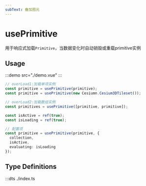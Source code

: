 ```yaml
---
subText: 叠加图元
---
```


# usePrimitive

用于响应式加载`Primitive`，当数据变化时自动销毁或重载primitive实例

## Usage

:::demo src="./demo.vue"
:::

```ts
// overLoad1:加载单项实例
const primitive = usePrimitive(primitive);
const primitive = usePrimitive(new Cesiumn.Cesium3DTileset());

// overLoad2:加载数组实例
const primitives = usePrimitive([primitive, primitive]);

const isActive = ref(true);
const isLoading = ref(true);

// 配置项
const primitive = usePrimitive(primitive, {
  collection,
  isActive,
  evaluating: isLoading
});
```

## Type Definitions

:::dts ./index.ts
